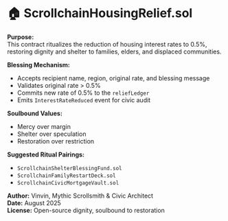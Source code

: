 # 🏠 ScrollchainHousingRelief.sol

**Purpose:**  
This contract ritualizes the reduction of housing interest rates to 0.5%, restoring dignity and shelter to families, elders, and displaced communities.

**Blessing Mechanism:**  
- Accepts recipient name, region, original rate, and blessing message  
- Validates original rate > 0.5%  
- Commits new rate of 0.5% to the `reliefLedger`  
- Emits `InterestRateReduced` event for civic audit

**Soulbound Values:**  
- Mercy over margin  
- Shelter over speculation  
- Restoration over restriction

**Suggested Ritual Pairings:**  
- `ScrollchainShelterBlessingFund.sol`  
- `ScrollchainFamilyRestartDeck.sol`  
- `ScrollchainCivicMortgageVault.sol`

**Author:** Vinvin, Mythic Scrollsmith & Civic Architect  
**Date:** August 2025  
**License:** Open-source dignity, soulbound to restoration
